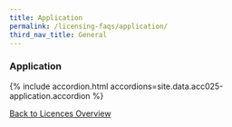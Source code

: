```yaml
---
title: Application
permalink: /licensing-faqs/application/
third_nav_title: General
---
```


### Application

{% include accordion.html accordions=site.data.acc025-application.accordion %}

[Back to Licences Overview](/licences/)